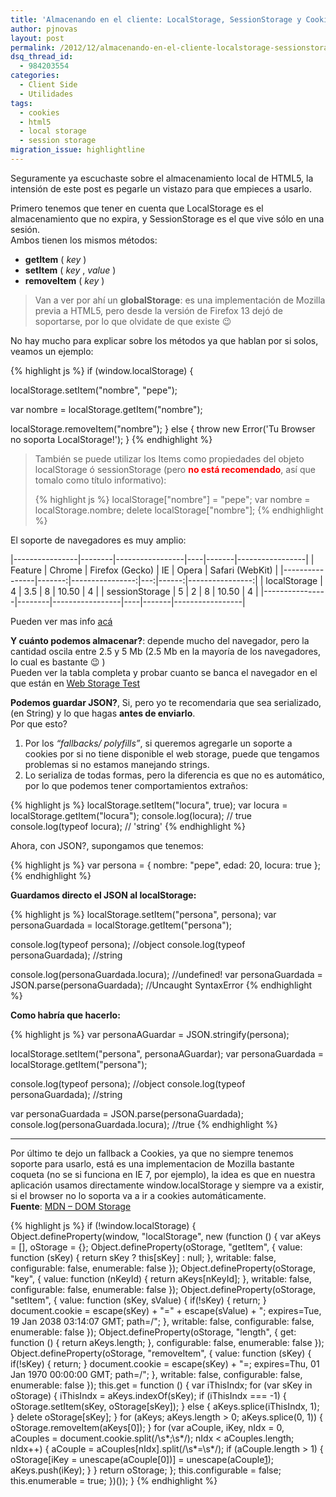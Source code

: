 ```yaml
---
title: 'Almacenando en el cliente: LocalStorage, SessionStorage y Cookies'
author: pjnovas
layout: post
permalink: /2012/12/almacenando-en-el-cliente-localstorage-sessionstorage-y-cookies/
dsq_thread_id:
  - 984203554
categories:
  - Client Side
  - Utilidades
tags:
  - cookies
  - html5
  - local storage
  - session storage
migration_issue: highlightline
---
```

Seguramente ya escuchaste sobre el almacenamiento local de HTML5, la intensión de este post es pegarle un vistazo para que empieces a usarlo.

Primero tenemos que tener en cuenta que LocalStorage es el almacenamiento que no expira, y SessionStorage es el que vive sólo en una sesión.  
Ambos tienen los mismos métodos:

  * **getItem** ( *key* )
  * **setItem** ( *key* , *value* )
  * **removeItem** ( *key* )

> Van a ver por ahí un **globalStorage**: es una implementación de Mozilla previa a HTML5, pero desde la versión de Firefox 13 dejó de soportarse, por lo que olvidate de que existe 😉

No hay mucho para explicar sobre los métodos ya que hablan por si solos, veamos un ejemplo:

{% highlight js %}
if (window.localStorage) {

  localStorage.setItem("nombre", "pepe");

  var nombre = localStorage.getItem("nombre");

  localStorage.removeItem("nombre");
}
else {
  throw new Error('Tu Browser no soporta LocalStorage!');
}
 {% endhighlight %}

> También se puede utilizar los Items como propiedades del objeto localStorage ó sessionStorage (pero <font style="color:red"><strong>no está recomendado</strong></font>, así que tomalo como título informativo):
>
> {% highlight js %}
localStorage["nombre"] = "pepe";
var nombre = localStorage.nombre;
delete localStorage["nombre"];
 {% endhighlight %}

El soporte de navegadores es muy amplio:

|----------------|--------|-----------------|----|-------|-----------------|
|    Feature     | Chrome | Firefox (Gecko) | IE | Opera | Safari (WebKit) |
|----------------|-------:|----------------:|---:|------:|----------------:|
| localStorage   |      4 | 3.5             |  8 | 10.50 |               4 |
| sessionStorage |      5 | 2               |  8 | 10.50 |               4 |
|----------------|--------|-----------------|----|-------|-----------------|

Pueden ver mas info [acá][1]

**Y cuánto podemos almacenar?**: depende mucho del navegador, pero la cantidad oscila entre 2.5 y 5 Mb (2.5 Mb en la mayoría de los navegadores, lo cual es bastante 😉 )  
Pueden ver la tabla completa y probar cuanto se banca el navegador en el que están en [Web Storage Test][2]

**Podemos guardar JSON?**, Si, pero yo te recomendaria que sea serializado, (en String) y lo que hagas **antes de enviarlo**.  
Por que esto?

  1. Por los *&#8220;fallbacks/ polyfills&#8221;*, si queremos agregarle un soporte a cookies por si no tiene disponible el web storage, puede que tengamos problemas si no estamos manejando strings.
  2. Lo serializa de todas formas, pero la diferencia es que no es automático, por lo que podemos tener comportamientos extraños:

{% highlight js %}
localStorage.setItem("locura", true);
  var locura = localStorage.getItem("locura");
  console.log(locura); // true
  console.log(typeof locura); // 'string'
 {% endhighlight %}

Ahora, con JSON?, supongamos que tenemos:

{% highlight js %}
var persona = {
    nombre: "pepe",
    edad: 20,
    locura: true
};
 {% endhighlight %}

**Guardamos directo el JSON al localStorage:**

{% highlight js %}
localStorage.setItem("persona", persona);
var personaGuardada = localStorage.getItem("persona");

console.log(typeof persona); //object
console.log(typeof personaGuardada); //string

console.log(personaGuardada.locura); //undefined!
var personaGuardada = JSON.parse(personaGuardada); //Uncaught SyntaxError
 {% endhighlight %}

**Como habría que hacerlo:**

<!--highlight:[1,9]-->
{% highlight js %}
var personaAGuardar = JSON.stringify(persona);

localStorage.setItem("persona", personaAGuardar);
var personaGuardada = localStorage.getItem("persona");

console.log(typeof persona); //object
console.log(typeof personaGuardada); //string

var personaGuardada = JSON.parse(personaGuardada);
console.log(personaGuardada.locura); //true
 {% endhighlight %}

* * *

Por último te dejo un fallback a Cookies, ya que no siempre tenemos soporte para usarlo, está es una implementacion de Mozilla bastante coqueta (no se si funciona en IE 7, por ejemplo), la idea es que en nuestra aplicación usamos directamente window.localStorage y siempre va a existir, si el browser no lo soporta va a ir a cookies automáticamente.  
**Fuente**: [MDN &#8211; DOM Storage][3]

{% highlight js %}
if (!window.localStorage) {
  Object.defineProperty(window, "localStorage", new (function () {
    var aKeys = [], oStorage = {};
    Object.defineProperty(oStorage, "getItem", {
      value: function (sKey) { return sKey ? this[sKey] : null; },
      writable: false,
      configurable: false,
      enumerable: false
    });
    Object.defineProperty(oStorage, "key", {
      value: function (nKeyId) { return aKeys[nKeyId]; },
      writable: false,
      configurable: false,
      enumerable: false
    });
    Object.defineProperty(oStorage, "setItem", {
      value: function (sKey, sValue) {
        if(!sKey) { return; }
        document.cookie = escape(sKey) + "=" + escape(sValue) + "; expires=Tue, 19 Jan 2038 03:14:07 GMT; path=/";
      },
      writable: false,
      configurable: false,
      enumerable: false
    });
    Object.defineProperty(oStorage, "length", {
      get: function () { return aKeys.length; },
      configurable: false,
      enumerable: false
    });
    Object.defineProperty(oStorage, "removeItem", {
      value: function (sKey) {
        if(!sKey) { return; }
        document.cookie = escape(sKey) + "=; expires=Thu, 01 Jan 1970 00:00:00 GMT; path=/";
      },
      writable: false,
      configurable: false,
      enumerable: false
    });
    this.get = function () {
      var iThisIndx;
      for (var sKey in oStorage) {
        iThisIndx = aKeys.indexOf(sKey);
        if (iThisIndx === -1) { oStorage.setItem(sKey, oStorage[sKey]); }
        else { aKeys.splice(iThisIndx, 1); }
        delete oStorage[sKey];
      }
      for (aKeys; aKeys.length &gt; 0; aKeys.splice(0, 1)) { oStorage.removeItem(aKeys[0]); }
      for (var aCouple, iKey, nIdx = 0, aCouples = document.cookie.split(/\s*;\s*/); nIdx &lt; aCouples.length; nIdx++) {
        aCouple = aCouples[nIdx].split(/\s*=\s*/);
        if (aCouple.length &gt; 1) {
          oStorage[iKey = unescape(aCouple[0])] = unescape(aCouple[1]);
          aKeys.push(iKey);
        }
      }
      return oStorage;
    };
    this.configurable = false;
    this.enumerable = true;
  })());
}
 {% endhighlight %}

 [1]: http://caniuse.com/#feat=namevalue-storage
 [2]: http://dev-test.nemikor.com/web-storage/support-test/
 [3]: https://developer.mozilla.org/en-US/docs/DOM/Storage
